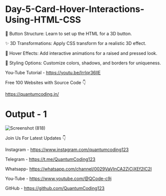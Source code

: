 # Day-5-Card-Hover-Interactions-Using-HTML-CSS

🔧 Button Structure: Learn to set up the HTML for a 3D button.

✨ 3D Transformations: Apply CSS transform for a realistic 3D effect.

🎨 Hover Effects: Add interactive animations for a raised and pressed look.

🌈 Styling Options: Customize colors, shadows, and borders for uniqueness.


You-Tube Tutorial - https://youtu.be/lrrlqr36llE

Free 100 Websites with Source Code 👇

https://quantumcoding.in/

# Output - 1

![Screenshot (818)](https://github.com/user-attachments/assets/64c92f85-f162-4912-85de-db71dd9a7c01)


Join Us For Latest Updates 👇

Instagram - https://www.instagram.com/quantumcoding123

Telegram - https://t.me/QuantumCoding123

Whatsapp- https://whatsapp.com/channel/0029VaVInCA2ZjCjXEf2IC2I

You-Tube - https://www.youtube.com/@QCode-c9j

GitHub - https://github.com/QuantumCoding123
